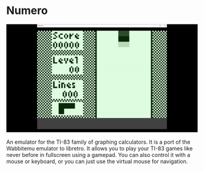 # Numero

![screenshot](preview.gif)

An emulator for the TI-83 family of graphing calculators. It is a port of the Wabbitemu emulator to libretro. It allows you to play your TI-83 games like never before in fullscreen using a gamepad. You can also control it with a mouse or keyboard, or you can just use the virtual mouse for navigation.
